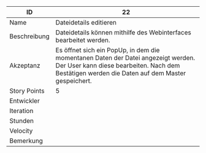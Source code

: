 | ID         |22|
|-|-|
|Name        | Dateidetails editieren |
|Beschreibung| Dateidetails können mithilfe des Webinterfaces bearbeitet werden. |
|Akzeptanz   | Es öffnet sich ein PopUp, in dem die momentanen Daten der Datei angezeigt werden. Der User kann diese bearbeiten. Nach dem Bestätigen werden die Daten auf dem Master gespeichert. |
|Story Points|5|
|Entwickler  ||
|Iteration   ||
|Stunden     ||
|Velocity    ||
|Bemerkung   ||

